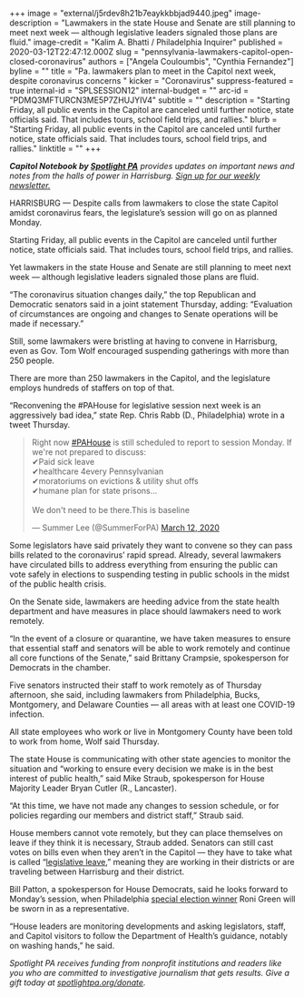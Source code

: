 +++
image = "external/j5rdev8h21b7eaykkbbjad9440.jpeg"
image-description = "Lawmakers in the state House and Senate are still planning to meet next week — although legislative leaders signaled those plans are fluid."
image-credit = "Kalim A. Bhatti / Philadelphia Inquirer"
published = 2020-03-12T22:47:12.000Z
slug = "pennsylvania-lawmakers-capitol-open-closed-coronavirus"
authors = ["Angela Couloumbis", "Cynthia Fernandez"]
byline = ""
title = "Pa. lawmakers plan to meet in the Capitol next week, despite coronavirus concerns  "
kicker = "Coronavirus"
suppress-featured = true
internal-id = "SPLSESSION12"
internal-budget = ""
arc-id = "PDMQ3MFTURCN3ME5P7ZHUJYIV4"
subtitle = ""
description = "Starting Friday, all public events in the Capitol are canceled until further notice, state officials said. That includes tours, school field trips, and rallies."
blurb = "Starting Friday, all public events in the Capitol are canceled until further notice, state officials said. That includes tours, school field trips, and rallies."
linktitle = ""
+++

<i><b>Capitol Notebook by </b></i><a href="https://www.spotlightpa.org/"><i><b>Spotlight PA</b></i></a><i> provides updates on important news and notes from the halls of power in Harrisburg. </i><a href="https://www.spotlightpa.org/newsletters"><i>Sign up for our weekly newsletter.</i></a>

HARRISBURG — Despite calls from lawmakers to close the state Capitol amidst coronavirus fears, the legislature’s session will go on as planned Monday. 

Starting Friday, all public events in the Capitol are canceled until further notice, state officials said. That includes tours, school field trips, and rallies. 

Yet lawmakers in the state House and Senate are still planning to meet next week — although legislative leaders signaled those plans are fluid. 

“The coronavirus situation changes daily,” the top Republican and Democratic senators said in a joint statement Thursday, adding: “Evaluation of circumstances are ongoing and changes to Senate operations will be made if necessary.”

Still, some lawmakers were bristling at having to convene in Harrisburg, even as Gov. Tom Wolf encouraged suspending gatherings with more than 250 people. 

There are more than 250 lawmakers in the Capitol, and the legislature employs hundreds of staffers on top of that. 

“Reconvening the #PAHouse for legislative session next week is an aggressively bad idea,” state Rep. Chris Rabb (D., Philadelphia) wrote in a tweet Thursday. 

<blockquote class="twitter-tweet"><p lang="en" dir="ltr">Right now <a href="https://twitter.com/hashtag/PAHouse?src=hash&amp;ref_src=twsrc%5Etfw">#PAHouse</a> is still scheduled to report to session Monday. If we&#39;re not prepared to discuss: <br>✔Paid sick leave<br>✔healthcare 4every Pennsylvanian<br>✔moratoriums on evictions &amp; utility shut offs<br>✔humane plan for state prisons...<br><br>We don&#39;t need to be there.This is baseline</p>&mdash; Summer Lee (@SummerForPA) <a href="https://twitter.com/SummerForPA/status/1238208650000437249?ref_src=twsrc%5Etfw">March 12, 2020</a></blockquote>
<script async src="https://platform.twitter.com/widgets.js" charset="utf-8"></script>


Some legislators have said privately they want to convene so they can pass bills related to the coronavirus’ rapid spread. Already, several lawmakers have circulated bills to address everything from ensuring the public can vote safely in elections to suspending testing in public schools in the midst of the public health crisis.

On the Senate side, lawmakers are heeding advice from the state health department and have measures in place should lawmakers need to work remotely. 

“In the event of a closure or quarantine, we have taken measures to ensure that essential staff and senators will be able to work remotely and continue all core functions of the Senate,” said Brittany Crampsie, spokesperson for Democrats in the chamber. 

Five senators instructed their staff to work remotely as of Thursday afternoon, she said, including lawmakers from Philadelphia, Bucks, Montgomery, and Delaware Counties — all areas with at least one COVID-19 infection. 

All state employees who work or live in Montgomery County have been told to work from home, Wolf said Thursday. 

The state House is communicating with other state agencies to monitor the situation and “working to ensure every decision we make is in the best interest of public health,” said Mike Straub, spokesperson for House Majority Leader Bryan Cutler (R., Lancaster). 

“At this time, we have not made any changes to session schedule, or for policies regarding our members and district staff,” Straub said. 

House members cannot vote remotely, but they can place themselves on leave if they think it is necessary, Straub added. Senators can still cast votes on bills even when they aren’t in the Capitol — they have to take what is called “<a href="https://www.inquirer.com/philly/news/pennsylvania/225681191.html">legislative leave</a>,” meaning they are working in their districts or are traveling between Harrisburg and their district.

Bill Patton, a spokesperson for House Democrats, said he looks forward to Monday’s session, when Philadelphia <a href="https://www.inquirer.com/politics/clout/special-election-190th-district-west-philadelphia-roni-green-movita-johnson-harrell-20200226.html" target=_blank>special election winner</a> Roni Green will be sworn in as a representative. 

“House leaders are monitoring developments and asking legislators, staff, and Capitol visitors to follow the Department of Health’s guidance, notably on washing hands,” he said. 

<script src="https://www.spotlightpa.org/embed.js" async></script><div data-spl-embed-version="1" data-spl-src="https://www.spotlightpa.org/embeds/tips/?tip_text=Do%20you%20have%20a%20tip%20about%20%3Cb%3Ehow%20Pa.'s%20government%20is%20handling%20the%20coronavirus%3C%2Fb%3E%3F%20Tell%20us%20now.%20"></div>

<i>Spotlight PA receives funding from nonprofit institutions and readers like you who are committed to investigative journalism that gets results. Give a gift today at </i><a href="https://www.spotlightpa.org/donate"><i>spotlightpa.org/donate</i></a><i>.</i>
